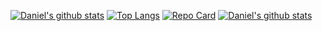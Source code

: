[![Daniel's github stats](https://github-readme-stats.vercel.app/api?username=DanielFedatto&count_private=true&theme=buefy&show_icons=true)](https://github.com/DanielFedatto)
[![Top Langs](https://github-readme-stats.vercel.app/api/top-langs/?username=DanielFedatto&layout=compact&theme=buefy&show_icons=true&count_private=true)](https://github.com/DanielFedatto)
[![Repo Card](https://github-readme-stats.vercel.app/api/pin/?username=DanielFedatto&repo=point-of-sale&theme=buefy&show_icons=true)](https://github.com/DanielFedatto/point-of-sale)
[![Daniel's github stats](https://github-readme-stats.vercel.app/api/wakatime?username=danielfedatto&theme=buefy&show_icons=true)](https://github.com/DanielFedatto)
